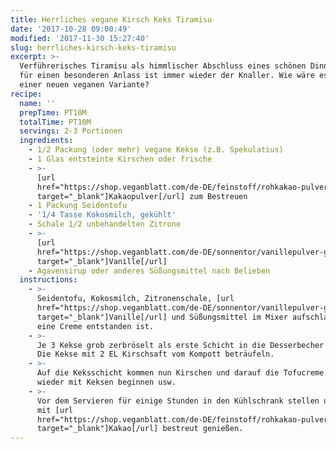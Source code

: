 ```yaml
---
title: Herrliches vegane Kirsch Keks Tiramisu
date: '2017-10-28 09:00:49'
modified: '2017-11-30 15:27:40'
slug: herrliches-kirsch-keks-tiramisu
excerpt: >-
  Verführerisches Tiramisu als himmlischer Abschluss eines schönen Dinners oder
  für einen besonderen Anlass ist immer wieder der Knaller. Wie wäre es mal mit
  einer neuen veganen Variante? 
recipe:
  name: ''
  prepTime: PT10M
  totalTime: PT10M
  servings: 2-3 Portionen
  ingredients:
    - 1/2 Packung (oder mehr) vegane Kekse (z.B. Spekulatius)
    - 1 Glas entsteinte Kirschen oder frische
    - >-
      [url
      href="https://shop.veganblatt.com/de-DE/feinstoff/rohkakao-pulver-bio"
      target="_blank"]Kakaopulver[/url] zum Bestreuen
    - 1 Packung Seidentofu
    - '1/4 Tasse Kokosmilch, gekühlt'
    - Schale 1/2 unbehandelten Zitrone
    - >-
      [url
      href="https://shop.veganblatt.com/de-DE/sonnentor/vanillepulver-gemahlen"
      target="_blank"]Vanille[/url]
    - Agavensirup oder anderes Süßungsmittel nach Belieben
  instructions:
    - >-
      Seidentofu, Kokosmilch, Zitronenschale, [url
      href="https://shop.veganblatt.com/de-DE/sonnentor/vanillepulver-gemahlen"
      target="_blank"]Vanille[/url] und Süßungsmittel im Mixer aufschlagen bis
      eine Creme entstanden ist.
    - >-
      Je 3 Kekse grob zerbröselt als erste Schicht in die Desserbecher geben.
      Die Kekse mit 2 EL Kirschsaft vom Kompott beträufeln.
    - >-
      Auf die Keksschicht kommen nun Kirschen und darauf die Tofucreme. Dann
      wieder mit Keksen beginnen usw.
    - >-
      Vor dem Servieren für einige Stunden in den Kühlschrank stellen und dann
      mit [url
      href="https://shop.veganblatt.com/de-DE/feinstoff/rohkakao-pulver-bio"
      target="_blank"]Kakao[/url] bestreut genießen.
---
```


[<!-- Image removed (no copyright): kirsch-tiramisu.jpg -->](https://www.veganblatt.com/i/kirsch-tiramisu.jpg)
